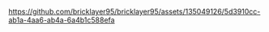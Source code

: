 

https://github.com/bricklayer95/bricklayer95/assets/135049126/5d3910cc-ab1a-4aa6-ab4a-6a4b1c588efa

